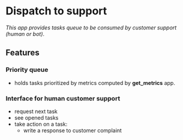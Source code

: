 # Dispatch to support
*This app provides tasks queue to be consumed by customer support (human or bot)*.

## Features

### Priority queue
- holds tasks prioritized by metrics computed by **get_metrics** app.

### Interface for human customer support
* request next task
* see opened tasks
* take action on a task:
    * write a response to customer complaint